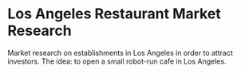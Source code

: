 # Los Angeles Restaurant Market Research
Market research on establishments in Los Angeles in order to attract investors. 
The idea: to open a small robot-run cafe in Los Angeles.


